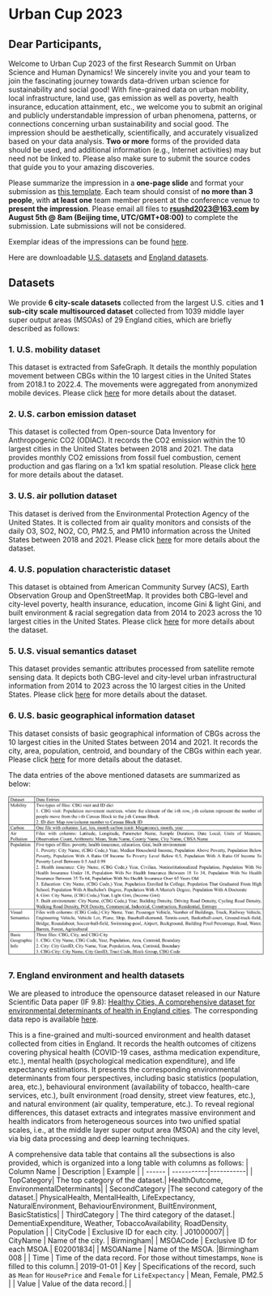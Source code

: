 # Urban Cup 2023

## Dear Participants,
Welcome to Urban Cup 2023 of the first Research Summit on Urban Science and Human Dynamics! We sincerely invite you and your team to join the fascinating journey towards data-driven urban science for sustainability and social good! With fine-grained data on urban mobility, local infrastructure, land use, gas emission as well as poverty, health insurance, education attainment, etc., we welcome you to submit an original and publicly understandable impression of urban phenomena, patterns, or connections concerning urban sustainability and social good. The impression should be aesthetically, scientifically, and accurately visualized based on your data analysis. **Two or more** forms of the provided data should be used, and additional information (e.g., Internet activities) may but need not be linked to. Please also make sure to submit the source codes that guide you to your amazing discoveries.

Please summarize the impression in a **one-page slide** and format your submission as [this template](Submission_Format.pptx). Each team should consist of **no more than 3 people**, with **at least one** team member present at the conference venue to **present the impression**. Please email all files to **rsushd2023@163.com by August 5th @ 8am (Beijing time, UTC/GMT+08:00)** to complete the submission. Late submissions will not be considered. 

Exemplar ideas of the impressions can be found [here](src/Exemplar_Ideas.md).

Here are downloadable [U.S. datasets](https://cloud.tsinghua.edu.cn/d/98a3d3ceb3e34333bf7f/) and [England datasets](https://github.com/0oshowero0/HealthyCitiesDataset).

## Datasets
We provide **6 city-scale datasets** collected from the largest U.S. cities and **1 sub-city scale multisourced dataset** collected from 1039 middle layer super output areas (MSOAs) of 29 England cities, which are briefly described as follows: 

### 1. U.S. mobility dataset
This dataset is extracted from SafeGraph. It details the monthly population movement between CBGs within the 10 largest cities in the United States from 2018.1 to 2022.4. The movements were aggregated from anonymized mobile devices. Please click [here](Data_Description/Mobility/Readme.md) for more details about the dataset.

### 2. U.S. carbon emission dataset
This dataset is collected from Open-source Data Inventory for Anthropogenic CO2 (ODIAC). It records the CO2 emission within the 10 largest cities in the United States between 2018 and 2021. The data provides monthly CO2 emissions from fossil fuel combustion, cement production and gas flaring on a 1x1 km spatial resolution. Please click [here](Data_Description/Carbon/Readme.md) for more details about the dataset.

### 3. U.S. air pollution dataset
This dataset is derived from the Environmental Protection Agency of the United States. It is collected from air quality monitors and consists of the daily O3, SO2, NO2, CO, PM2.5, and PM10 information across the United States between 2018 and 2021. Please click [here](Data_Description/Air_Pollution/Readme.md) for more details about the dataset.

### 4. U.S. population characteristic dataset
This dataset is obtained from American Community Survey (ACS), Earth Observation Group and OpenStreetMap. It provides both CBG-level and city-level poverty, health insurance, education, income Gini & light Gini, and built environment & racial segregation data from 2014 to 2023 across the 10 largest cities in the United States. Please click [here](Data_Description/Population/Readme.md) for more details about the dataset.

### 5. U.S. visual semantics dataset
This dataset provides semantic attributes processed from satellite remote sensing data. It depicts both CBG-level and city-level urban infrastructural information from 2014 to 2023 across the 10 largest cities in the United States. Please click [here](Data_Description/Visual_Semantics/Readme.md) for more details about the dataset.

### 6. U.S. basic geographical information dataset
This dataset consists of basic geographical information of CBGs across the 10 largest cities in the United States between 2014 and 2021. It records the city, area, population, centroid, and boundary of the CBGs within each year. Please click [here](Data_Description/Basic_Geographic_Info/Readme.md) for more details about the dataset.

The data entries of the above mentioned datasets are summarized as below:

![Image text](Data_Description/Data.png)

### 7. England environment and health datasets
We are pleased to introduce the opensource dataset released in our Nature Scientific Data paper (IF 9.8): [Healthy Cities, A comprehensive dataset for environmental determinants of health in England cities](https://www.nature.com/articles/s41597-023-02060-y). The corresponding data repo is available [here](https://github.com/0oshowero0/HealthyCitiesDataset).

This is a fine-grained and multi-sourced environment and health dataset collected from cities in England. It records the health outcomes of citizens covering physical health (COVID-19 cases, asthma medication expenditure, etc.), mental health (psychological medication expenditure), and life expectancy estimations. It presents the corresponding environmental determinants from four perspectives, including basic statistics (population, area, etc.), behavioural environment (availability of tobacco, health-care services, etc.), built environment (road density, street view features, etc.), and natural environment (air quality, temperature, etc.). To reveal regional differences, this dataset extracts and integrates massive environment and health indicators from heterogeneous sources into two unified spatial scales, i.e., at the middle layer super output area (MSOA) and the city level, via big data processing and deep learning techniques.

A comprehensive data table that contains all the subsections is also provided, which is organized into a long table with columns as follows:
| Column Name | Description | Example |
| ------ | -----------|-----------|
| TopCategory| The top category of the dataset.| HealthOutcome, EnvironmentalDeterminants|
| SecondCategory |The second category of the dataset.| PhysicalHealth, MentalHealth, LifeExpectancy, NaturalEnvironment, BehaviourEnvironment, BuiltEnvironment, BasicStatistics|
| ThirdCategory | The third category of the dataset.| DementiaExpenditure, Weather, TobaccoAvailability, RoadDensity, Population |
| CityCode | Exclusive ID for each city. | J01000007|
| CityName | Name of the city. | Birmingham|
| MSOACode | Exclusive ID for each MSOA.| E02001834|
| MSOAName | Name of the MSOA. |Birmingham 008 |
| Time | Time of the data record. For those without timestamps, `None` is filled to this column.| 2019-01-01
| Key | Specifications of the record, such as  `Mean` for `HousePrice` and `Female` for `LifeExpectancy` |  Mean, Female, PM2.5 |
| Value | Value of the data record.| |
